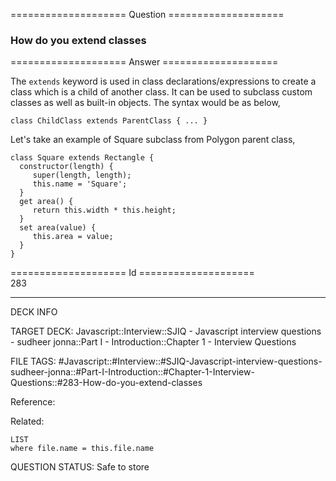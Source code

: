 ==================== Question ====================  

### How do you extend classes  

==================== Answer ====================  

The `extends` keyword is used in class declarations/expressions to create a class which is a child of another class. It can be used to subclass custom classes as well as built-in objects. The syntax would be as below,

<!-- codeblock-start -->
<pre><code class="hljs language-javascript"><span class="hljs-keyword">class</span> <span class="hljs-title class_">ChildClass</span> <span class="hljs-keyword">extends</span> <span class="hljs-title class_ inherited__">ParentClass</span> { ... }
</code></pre>
<!-- codeblock-end -->

Let's take an example of Square subclass from Polygon parent class,

<!-- codeblock-start -->
<pre><code class="hljs language-javascript"><span class="hljs-keyword">class</span> <span class="hljs-title class_">Square</span> <span class="hljs-keyword">extends</span> <span class="hljs-title class_ inherited__">Rectangle</span> {
  <span class="hljs-title function_">constructor</span>(<span class="hljs-params">length</span>) {
     <span class="hljs-variable language_">super</span>(length, length);
     <span class="hljs-variable language_">this</span>.<span class="hljs-property">name</span> = <span class="hljs-string">'Square'</span>;
  }
  <span class="hljs-keyword">get</span> <span class="hljs-title function_">area</span>() {
     <span class="hljs-keyword">return</span> <span class="hljs-variable language_">this</span>.<span class="hljs-property">width</span> * <span class="hljs-variable language_">this</span>.<span class="hljs-property">height</span>;
  }
  <span class="hljs-keyword">set</span> <span class="hljs-title function_">area</span>(<span class="hljs-params">value</span>) {
     <span class="hljs-variable language_">this</span>.<span class="hljs-property">area</span> = value;
  }
}
</code></pre>
<!-- codeblock-end -->

==================== Id ====================  
283

---

DECK INFO

TARGET DECK: Javascript::Interview::SJIQ - Javascript interview questions - sudheer jonna::Part I - Introduction::Chapter 1 - Interview Questions

FILE TAGS: #Javascript::#Interview::#SJIQ-Javascript-interview-questions-sudheer-jonna::#Part-I-Introduction::#Chapter-1-Interview-Questions::#283-How-do-you-extend-classes

Reference:

Related:

```dataview
LIST
where file.name = this.file.name
```

QUESTION STATUS: Safe to store
